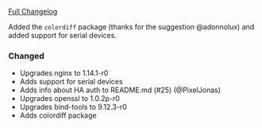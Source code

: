 [Full Changelog][changelog]

Added the `colordiff` package (thanks for the suggestion @adonnolux) and added support for serial devices.

### Changed

- Upgrades nginx to 1.14.1-r0
- Adds support for serial devices
- Adds info about HA auth to README.md (#25) (@PixelJonas)
- Upgrades openssl to 1.0.2p-r0
- Upgrades bind-tools to 9.12.3-r0
- Adds colordiff package

[changelog]: https://github.com/hassio-addons/addon-ide/compare/v0.7.0...v0.7.1